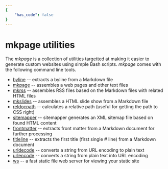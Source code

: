 ```yaml
---
{
    "has_code": false
}
---
```


# mkpage utilities

The _mkpage_ is a collection of utilities targetted at making it easier to generate
custom websites using simple Bash scripts.  _mkpage_ comes with the following command
line tools.

+ [byline](byline.html) -- extracts a byline from a Markdown file
+ [mkpage](mkpage.html) -- assembles a web pages and other text files
+ [mkrss](mkrss.html) -- assembles RSS files based on the Markdown files with related HTML files
+ [mkslides](mkslides.html) -- assembles a HTML slide show from a Markdown file
+ [reldocpath](reldocpath.html) -- calculates a relative path (useful for getting the path to CSS right)
+ [sitemapper](sitemapper.html) -- sitemapper generates an XML sitemap file based on found HTML content
+ [frontmatter](frontmatter.html) -- extracts front matter from a Markdown document for further processing
+ [titleline](titleline.html) -- extracts the first title (first single # line) from a Markdown document
+ [urldecode](urldecode.html) -- converts a string from URL encoding to plain text
+ [urlencode](urlencode.html) -- converts a string from plain text into URL encoding
+ [ws](ws.html) -- a fast static file web server for viewing your static site

